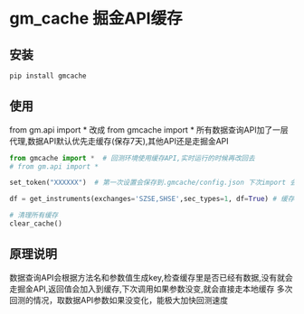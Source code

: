 # gm_cache 掘金API缓存
## 安装
```python
pip install gmcache
```
## 使用

from gm.api import *  改成 from gmcache import *
所有数据查询API加了一层代理,数据API默认优先走缓存(保存7天),其他API还是走掘金API

```python
from gmcache import *  # 回测环境使用缓存API,实时运行的时候再改回去
# from gm.api import *  

set_token("XXXXXX")  # 第一次设置会保存到.gmcache/config.json 下次import 会自动加载token执行set_token 

df = get_instruments(exchanges='SZSE,SHSE',sec_types=1, df=True) # 缓存读取大约花费1-3ms

# 清理所有缓存
clear_cache()
```

## 原理说明
数据查询API会根据方法名和参数值生成key,检查缓存里是否已经有数据,没有就会走掘金API,返回值会加入到缓存,下次调用如果参数没变,就会直接走本地缓存
多次回测的情况，取数据API参数如果没变化，能极大加快回测速度